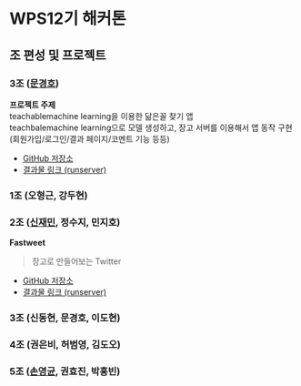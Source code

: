 # WPS12기 해커톤

## 조 편성 및 프로젝트

### 3조 ([문경호](https://github.com/moonpeter))

**프로젝트 주제**  
teachablemachine learning을 이용한 닮은꼴 찾기 앱  
teachbalemachine learning으로 모델 생성하고, 장고 서버를 이용해서 앱 동작 구현 (회원가입/로그인/결과 페이지/코멘트 기능 등등)

- [GitHub 저장소](https://github.com/WPS-12th-Hackathon/Info)
- [결과물 링크 (runserver)](http://172.16.1.116:8000)

### 1조 (오형근, 강두현)

### 2조 ([신재민](https://github.com/shinjam), 정수지, 민지호)

**Fastweet**
> 장고로 만들어보는 Twitter

- [GitHub 저장소](https://github.com/WPS-12th-Hackathon/Team2_fastweet)
- [결과물 링크 (runserver)](http://172.16.1.116:8000)

### 3조 (신동현, 문경호, 이도현)

### 4조 (권은비, 허범영, 김도오)

### 5조 ([손영균](https://github.com/Suellaiy), 권효진, 박홍빈)
